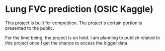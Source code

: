 # Lung FVC prediction (OSIC Kaggle)

This project is built for competition.
The project's certain portion is presented to the public.

For the time being, the project is on hold.
I am planning to publish related to this project once I get the chance to access the bigger data. 
